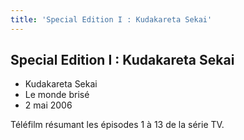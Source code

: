 ```yaml
---
title: 'Special Edition I : Kudakareta Sekai'
---
```


Special Edition I : Kudakareta Sekai
------------------------------------

* Kudakareta Sekai
* Le monde brisé
* 2 mai 2006


Téléfilm résumant les épisodes 1 à 13 de la série TV.

